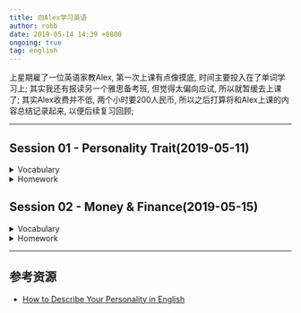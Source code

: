 ```yaml
---
title: 向Alex学习英语
author: robb
date: 2019-05-14 14:39 +0800
ongoing: true
tag: english
---
```

上星期雇了一位英语家教Alex, 第一次上课有点像摸底, 时间主要投入在了单词学习上; 其实我还有报读另一个雅思备考班, 但觉得太偏向应试, 所以就暂缓去上课了; 其实Alex收费并不低, 两个小时要200人民币, 所以之后打算将和Alex上课的内容总结记录起来, 以便后续复习回顾;

---

## Session 01 - Personality Trait(2019-05-11)

<details>
  <summary>Vocabulary</summary>

TODO

</details>
<details>
  <summary>Homework</summary>

TODO

</details>

## Session 02 - Money & Finance(2019-05-15)

<details>
  <summary>Vocabulary</summary>

TODO

</details>
<details>
  <summary>Homework</summary>

TODO

</details>

---

## 参考资源
* [How to Describe Your Personality in English](https://www.speakconfidentenglish.com/describe-your-personality-english/)
